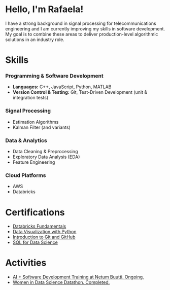 # Hello, I'm Rafaela!

I have a strong background in signal processing for telecommunications engineering and I am currently improving my skills in software development. My goal is to combine these areas to deliver production-level algorithmic solutions in an industry role.

# Skills

### Programming & Software Development
- **Languages:** C++, JavaScript, Python, MATLAB
- **Version Control & Testing:** Git, Test-Driven Development (unit & integration tests)

### Signal Processing
- Estimation Algorithms
- Kalman Filter (and variants)

### Data & Analytics
- Data Cleaning & Preprocessing
- Exploratory Data Analysis (EDA)
- Feature Engineering

### Cloud Platforms
- AWS
- Databricks

# Certifications

- [Databricks Fundamentals](https://credentials.databricks.com/80701b3e-e4b2-453d-8bc6-c64dd2a193e5#acc.bEU5mMJZ)
- [Data Visualization with Python](https://www.coursera.org/account/accomplishments/verify/PHD4IHDSGX0T?utm_source=link&utm_medium=certificate&utm_content=cert_image&utm_campaign=sharing_cta&utm_product=course)
- [Introduction to Git and GitHub](https://www.coursera.org/account/accomplishments/verify/TVGNOHSRX4CV?utm_source=link&utm_medium=certificate&utm_content=cert_image&utm_campaign=sharing_cta&utm_product=course)
- [SQL for Data Science](https://www.coursera.org/account/accomplishments/verify/3NUDTFGAJ5AN?utm_source=link&utm_medium=certificate&utm_content=cert_image&utm_campaign=sharing_cta&utm_product=course)

# Activities
- [AI + Software Development Training at Netum Buutti. Ongoing.](https://buuttiedu.com/ai-software-development-training-oulu-2025/)
- [Women in Data Science Datathon. Completed.](https://www.widsworldwide.org/get-inspired/blog/8th-annual-wids-datathon-challenges-unraveling-the-mysteries-of-the-female-brain/)




